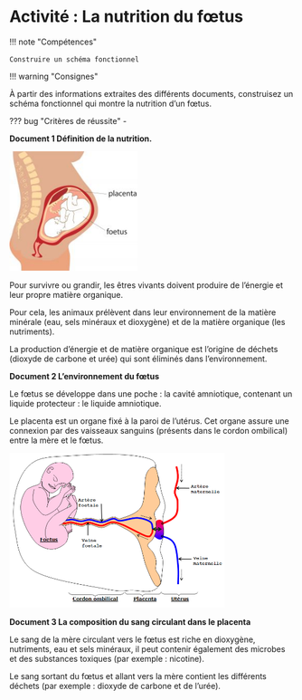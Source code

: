 # Activité : La nutrition du fœtus 

!!! note "Compétences"

    Construire un schéma fonctionnel 

!!! warning "Consignes"

   À partir des informations extraites des différents documents, construisez un schéma fonctionnel qui montre la nutrition d’un fœtus.
    
??? bug "Critères de réussite"
    - 


**Document 1 Définition de la nutrition.**

![](Pictures/schemaPlacentaCorpsFemm.png)

Pour survivre ou grandir, les êtres vivants doivent produire de l’énergie et leur propre matière organique.

Pour cela, les animaux prélèvent dans leur environnement de la matière minérale (eau, sels minéraux et dioxygène) et de la matière organique (les nutriments).

La production d’énergie et de matière organique est l’origine de déchets (dioxyde de carbone et urée) qui sont éliminés dans l’environnement.

**Document 2 L’environnement du fœtus**

Le fœtus se développe dans une poche : la cavité amniotique, contenant un liquide protecteur : le liquide amniotique.

Le placenta est un organe fixé à la paroi de l’utérus. Cet organe assure une connexion par des vaisseaux sanguins (présents dans le cordon ombilical) entre la mère et le fœtus.

![](Pictures/schemaPlacentaFoetus.png)

**Document 3 La composition du sang circulant dans le placenta**

Le sang de la mère circulant vers le fœtus est riche en dioxygène, nutriments, eau et sels minéraux, il peut contenir également des microbes et des substances toxiques (par exemple : nicotine).

Le sang sortant du fœtus et allant vers la mère contient les différents déchets (par exemple : dioxyde de carbone et de l’urée).